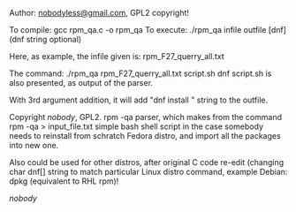 Author: nobodyless@gmail.com, GPL2 copyright!

To compile: gcc rpm_qa.c -o rpm_qa
To execute: ./rpm_qa infile outfile [dnf] (dnf string optional)

Here, as example, the infile given is: rpm_F27_querry_all.txt

The command: ./rpm_qa rpm_F27_querry_all.txt script.sh dnf
script.sh is also presented, as output of the parser.

With 3rd argument addition, it will add "dnf install " string
to the outfile.

Copyright _nobody_, GPL2. rpm -qa parser, which makes from
the command rpm -qa > input_file.txt simple bash shell script
in the case somebody needs to reinstall from schratch Fedora
distro, and import all the packages into new one.

Also could be used for other distros, after original C code
re-edit (changing char dnf[] string to match particular Linux
distro command, example Debian: dpkg (equivalent to RHL rpm)!

_nobody_
